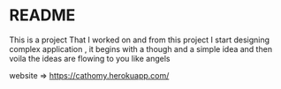 # README

This is a project That I worked on and from this project I start designing complex application , it begins with a though and a simple idea and then voila the ideas are flowing to you like angels


website => https://cathomy.herokuapp.com/
